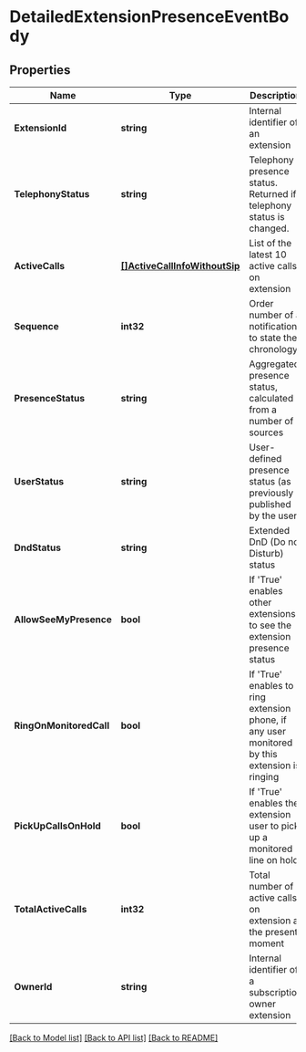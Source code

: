 # DetailedExtensionPresenceEventBody

## Properties

Name | Type | Description | Notes
------------ | ------------- | ------------- | -------------
**ExtensionId** | **string** | Internal identifier of an extension | [optional] [default to ~]
**TelephonyStatus** | **string** | Telephony presence status. Returned if telephony status is changed. | [optional] 
**ActiveCalls** | [**[]ActiveCallInfoWithoutSip**](ActiveCallInfoWithoutSIP.md) | List of the latest 10 active calls on extension | [optional] 
**Sequence** | **int32** | Order number of a notification to state the chronology | [optional] 
**PresenceStatus** | **string** | Aggregated presence status, calculated from a number of sources | [optional] 
**UserStatus** | **string** | User-defined presence status (as previously published by the user) | [optional] 
**DndStatus** | **string** | Extended DnD (Do not Disturb) status | [optional] 
**AllowSeeMyPresence** | **bool** | If &#39;True&#39; enables other extensions to see the extension presence status | [optional] 
**RingOnMonitoredCall** | **bool** | If &#39;True&#39; enables to ring extension phone, if any user monitored by this extension is ringing | [optional] 
**PickUpCallsOnHold** | **bool** | If &#39;True&#39; enables the extension user to pick up a monitored line on hold | [optional] 
**TotalActiveCalls** | **int32** | Total number of active calls on extension at the present moment | [optional] 
**OwnerId** | **string** | Internal identifier of a subscription owner extension | [optional] 

[[Back to Model list]](../README.md#documentation-for-models) [[Back to API list]](../README.md#documentation-for-api-endpoints) [[Back to README]](../README.md)


